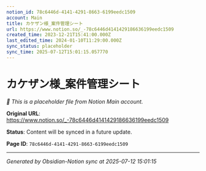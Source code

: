 ```yaml
---
notion_id: 78c6446d-4141-4291-8663-6199eedc1509
account: Main
title: カケザン様_案件管理シート
url: https://www.notion.so/_-78c6446d4141429186636199eedc1509
created_time: 2023-12-21T15:41:00.000Z
last_edited_time: 2024-01-10T11:29:00.000Z
sync_status: placeholder
sync_time: 2025-07-12T15:01:15.057770
---
```


# カケザン様_案件管理シート

*🔄 This is a placeholder file from Notion Main account.*

**Original URL**: https://www.notion.so/_-78c6446d4141429186636199eedc1509

**Status**: Content will be synced in a future update.

**Page ID**: `78c6446d-4141-4291-8663-6199eedc1509`

---

*Generated by Obsidian-Notion sync at 2025-07-12 15:01:15*
